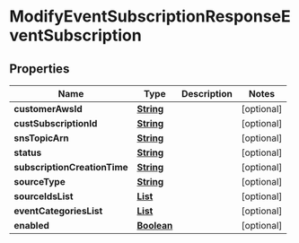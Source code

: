 

# ModifyEventSubscriptionResponseEventSubscription


## Properties

| Name | Type | Description | Notes |
|------------ | ------------- | ------------- | -------------|
|**customerAwsId** | [**String**](String.md) |  |  [optional] |
|**custSubscriptionId** | [**String**](String.md) |  |  [optional] |
|**snsTopicArn** | [**String**](String.md) |  |  [optional] |
|**status** | [**String**](String.md) |  |  [optional] |
|**subscriptionCreationTime** | [**String**](String.md) |  |  [optional] |
|**sourceType** | [**String**](String.md) |  |  [optional] |
|**sourceIdsList** | [**List**](List.md) |  |  [optional] |
|**eventCategoriesList** | [**List**](List.md) |  |  [optional] |
|**enabled** | [**Boolean**](Boolean.md) |  |  [optional] |



